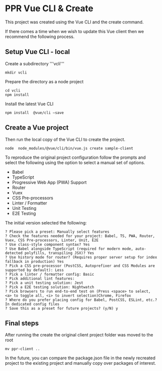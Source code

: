 # PPR Vue CLI & Create

This project was created using the Vue CLI and the create command.  

If there comes a time when we wish to update this Vue client then we recommend the following process.

## Setup Vue CLI - local
Create a subdirectory '''vcli'''
```shell script
mkdir vcli
```
Prepare the directory as a node project
```shell script
cd vcli
npm install
```
Install the latest Vue CLI
```shell script
npm install  @vue/cli —save
```

## Create a Vue project
Then run the local copy of the Vue CLI to create the project.
```shell script
node  node_modules/@vue/cli/bin/vue.js create sample-client
```

To reproduce the original project configuration follow the prompts and select the following using the 
option to select a manual set of options.
   - Babel
   - TypeScript
   - Progressive Web App (PWA) Support
   - Router
   - Vuex
   - CSS Pre-processors
   - Linter / Formatter
   - Unit Testing
   - E2E Testing

The initial version selected the following:
``` 
? Please pick a preset: Manually select features
? Check the features needed for your project: Babel, TS, PWA, Router, Vuex, CSS Pre-processors, Linter, Unit, E2E
? Use class-style component syntax? Yes
? Use Babel alongside TypeScript (required for modern mode, auto-detected polyfills, transpiling JSX)? Yes
? Use history mode for router? (Requires proper server setup for index fallback in production) Yes
? Pick a CSS pre-processor (PostCSS, Autoprefixer and CSS Modules are supported by default): Less
? Pick a linter / formatter config: Basic
? Pick additional lint features: 
? Pick a unit testing solution: Jest
? Pick a E2E testing solution: Nightwatch
? Pick browsers to run end-to-end test on (Press <space> to select, <a> to toggle all, <i> to invert selection)Chrome, Firefox
? Where do you prefer placing config for Babel, PostCSS, ESLint, etc.? In dedicated config files
? Save this as a preset for future projects? (y/N) y
```

## Final steps
After running the create the original client project folder was moved to the root
```shell script
mv ppr-client ..
``` 

In the future, you can compare the package.json file in the newly recreated project to the existing project and manually copy
over packages of interest.

